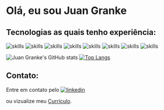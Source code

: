 # **Olá, eu sou Juan Granke**<br/>

## Tecnologias as quais tenho experiência:
![skills](https://img.shields.io/badge/JavaScript-F7DF1E?style=for-the-badge&logo=javascript&logoColor=black)
![skills](https://img.shields.io/badge/Node.js-43853D?style=for-the-badge&logo=node.js&logoColor=white)
![skills](https://img.shields.io/badge/Oracle-F80000?style=for-the-badge&logo=oracle&logoColor=black)
![skills](https://img.shields.io/badge/GIT-E44C30?style=for-the-badge&logo=git&logoColor=white)
![skills](https://img.shields.io/badge/Python-14354C?style=for-the-badge&logo=python&logoColor=white)
![skills](https://img.shields.io/badge/HTML5-E34F26?style=for-the-badge&logo=html5&logoColor=white)
![skills](https://img.shields.io/badge/CSS3-1572B6?style=for-the-badge&logo=css3&logoColor=white)
![skills](https://img.shields.io/badge/Vue.js-35495E?style=for-the-badge&logo=vue.js&logoColor=4FC08D)

![Juan Granke's GitHub stats](https://github-readme-stats.vercel.app/api?username=juangranke&show_icons=true&theme=radical)
[![Top Langs](https://github-readme-stats.vercel.app/api/top-langs/?username=juangranke&layout=compact)](https://github.com/anuraghazra/github-readme-stats)

## Contato:

Entre em contato pelo [![linkedin](https://img.shields.io/badge/LinkedIn-0077B5?style=for-the-badge&logo=linkedin&logoColor=white)](https://www.linkedin.com/in/juan-granke/)

ou vizualize meu [Currículo](https://drive.google.com/file/d/1zWWQNuWv4F1Tt22LspKyutrYNbw4IaF6/view?usp=share_link).
